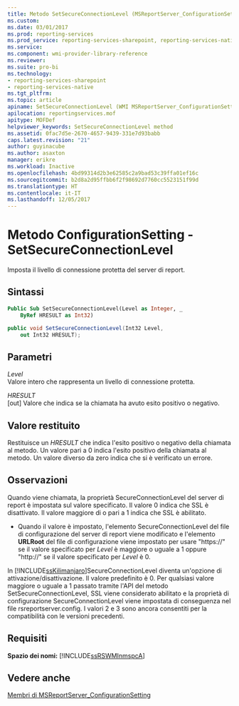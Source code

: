 ```yaml
---
title: Metodo SetSecureConnectionLevel (MSReportServer_ConfigurationSetting WMI) | Microsoft Docs
ms.custom: 
ms.date: 03/01/2017
ms.prod: reporting-services
ms.prod_service: reporting-services-sharepoint, reporting-services-native
ms.service: 
ms.component: wmi-provider-library-reference
ms.reviewer: 
ms.suite: pro-bi
ms.technology:
- reporting-services-sharepoint
- reporting-services-native
ms.tgt_pltfrm: 
ms.topic: article
apiname: SetSecureConnectionLevel (WMI MSReportServer_ConfigurationSetting Class)
apilocation: reportingservices.mof
apitype: MOFDef
helpviewer_keywords: SetSecureConnectionLevel method
ms.assetid: 0fac7d5e-2670-4657-9439-331e7d93babb
caps.latest.revision: "21"
author: guyinacube
ms.author: asaxton
manager: erikre
ms.workload: Inactive
ms.openlocfilehash: 4bd99314d2b3e62585c2a9bad53c39ffa01ef16c
ms.sourcegitcommit: b2d8a2d95ffbb6f2f98692d7760cc5523151f99d
ms.translationtype: HT
ms.contentlocale: it-IT
ms.lasthandoff: 12/05/2017
---
```

# <a name="configurationsetting-method---setsecureconnectionlevel"></a>Metodo ConfigurationSetting - SetSecureConnectionLevel
  Imposta il livello di connessione protetta del server di report.  
  
## <a name="syntax"></a>Sintassi  
  
```vb  
Public Sub SetSecureConnectionLevel(Level as Integer, _  
    ByRef HRESULT as Int32)  
```  
  
```csharp  
public void SetSecureConnectionLevel(Int32 Level,   
    out Int32 HRESULT);  
```  
  
## <a name="parameters"></a>Parametri  
 *Level*  
 Valore intero che rappresenta un livello di connessione protetta.  
  
 *HRESULT*  
 [out] Valore che indica se la chiamata ha avuto esito positivo o negativo.  
  
## <a name="return-value"></a>Valore restituito  
 Restituisce un *HRESULT* che indica l'esito positivo o negativo della chiamata al metodo. Un valore pari a 0 indica l'esito positivo della chiamata al metodo. Un valore diverso da zero indica che si è verificato un errore.  
  
## <a name="remarks"></a>Osservazioni  
 Quando viene chiamata, la proprietà SecureConnectionLevel del server di report è impostata sul valore specificato. Il valore 0 indica che SSL è disattivato. Il valore maggiore di o pari a 1 indica che SSL è abilitato.  
  
-   Quando il valore è impostato, l'elemento SecureConnectionLevel del file di configurazione del server di report viene modificato e l'elemento **URLRoot** del file di configurazione viene impostato per usare "https://" se il valore specificato per *Level* è maggiore o uguale a 1 oppure "http://" se il valore specificato per *Level* è 0.  
  
 In [!INCLUDE[ssKilimanjaro](../../includes/sskilimanjaro-md.md)]SecureConnectionLevel diventa un'opzione di attivazione/disattivazione. Il valore predefinito è 0. Per qualsiasi valore maggiore o uguale a 1 passato tramite l'API del metodo SetSecureConnectionLevel, SSL viene considerato abilitato e la proprietà di configurazione SecureConnectionLevel viene impostata di conseguenza nel file rsreportserver.config. I valori 2 e 3 sono ancora consentiti per la compatibilità con le versioni precedenti.  
  
## <a name="requirements"></a>Requisiti  
 **Spazio dei nomi:** [!INCLUDE[ssRSWMInmspcA](../../includes/ssrswminmspca-md.md)]  
  
## <a name="see-also"></a>Vedere anche  
 [Membri di MSReportServer_ConfigurationSetting](../../reporting-services/wmi-provider-library-reference/msreportserver-configurationsetting-members.md)  
  
  

